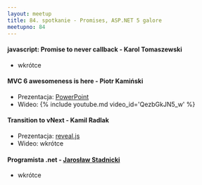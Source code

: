 ```yaml
---
layout: meetup
title: 84. spotkanie - Promises, ASP.NET 5 galore
meetupno: 84
---
```


#### javascript: Promise to never callback - Karol Tomaszewski
* wkrótce

#### MVC 6 awesomeness is here - Piotr Kamiński
* Prezentacja: [PowerPoint](/assets/MVC6_Piotr_Kamiński_2.0.pptx)
* Wideo: {% include youtube.md video_id='QezbGkJN5\_w' %}

#### Transition to vNext - Kamil Radlak
* Prezentacja: [reveal.js](/assets/vnext)
* Wideo: wkrótce

#### Programista .net - [Jarosław Stadnicki](http://twitter.com/j_stadnicki)
* wkrótce